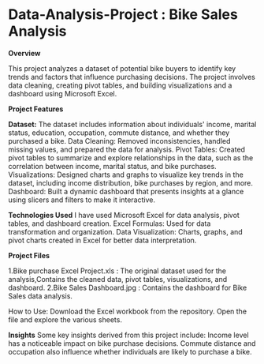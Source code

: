 # Data-Analysis-Project : Bike Sales Analysis 
**Overview**

This project analyzes a dataset of potential bike buyers to identify key trends and factors that influence purchasing decisions. The project involves data cleaning, creating pivot tables, and building visualizations and a dashboard using Microsoft Excel.

**Project Features**

**Dataset:** The dataset includes information about individuals' income, marital status, education, occupation, commute distance, and whether they purchased a bike. 
Data Cleaning: Removed inconsistencies, handled missing values, and prepared the data for analysis. 
Pivot Tables: Created pivot tables to summarize and explore relationships in the data, such as the correlation between income, marital status, and bike purchases. 
Visualizations: Designed charts and graphs to visualize key trends in the dataset, including income distribution, bike purchases by region, and more. 
Dashboard: Built a dynamic dashboard that presents insights at a glance using slicers and filters to make it interactive. 

**Technologies Used**
I have used Microsoft Excel for data analysis, pivot tables, and dashboard creation.
Excel Formulas: Used for data transformation and organization.
Data Visualization: Charts, graphs, and pivot charts created in Excel for better data interpretation. 

**Project Files**

1.Bike purchase Excel Project.xls : The original dataset used for the analysis,Contains the cleaned data, pivot tables, visualizations, and dashboard. 
2.Bike Sales Dashboard.jpg : Contains the dashboard for Bike Sales data analysis. 

How to Use: Download the Excel workbook from the repository. Open the file and explore the various sheets.

**Insights**
Some key insights derived from this project include:
Income level has a noticeable impact on bike purchase decisions. Commute distance and occupation also influence whether individuals are likely to purchase a bike.
